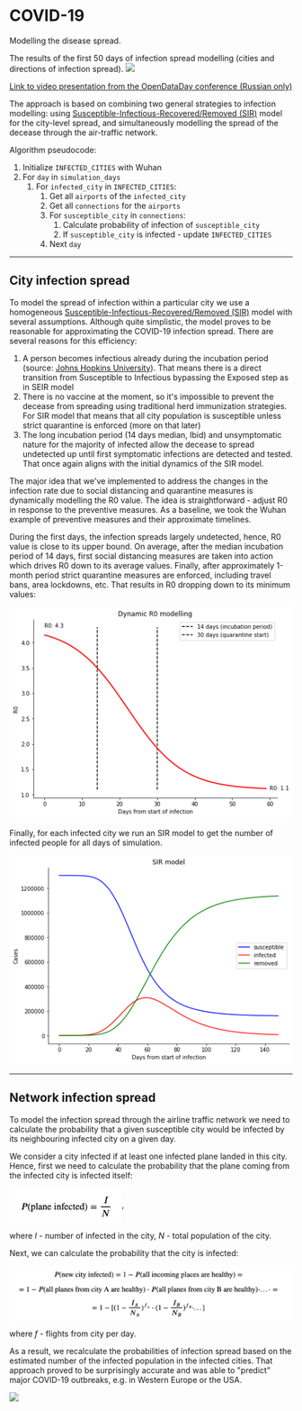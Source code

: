 # COVID-19
Modelling the disease spread.

The results of the first 50 days of infection spread modelling (cities and directions of infection spread).
![](pictures/COVID_paths.gif)

[Link to video presentation from the OpenDataDay conference (Russian only)](https://youtu.be/-u3nPFdw2UQ)

The approach is based on combining two general strategies to infection modelling: using [Susceptible-Infectious-Recovered/Removed (SIR)](https://www.maa.org/press/periodicals/loci/joma/the-sir-model-for-spread-of-disease-the-differential-equation-model) model for the city-level spread, and simultaneously modelling the spread of the decease through the air-traffic network.

Algorithm pseudocode:

1. Initialize `INFECTED_CITIES` with Wuhan
2. For `day` in `simulation_days`
    1. For `infected_city` in `INFECTED_CITIES`:
        1. Get all `airports` of the `infected_city`
        2. Get all `connections` for the `airports`
        3. For `susceptible_city` in `connections`:
            1. Calculate probability of infection of `susceptible_city`
            2. If `susceptible_city` is infected - update `INFECTED_CITIES`
        4. Next `day`

---
## City infection spread

To model the spread of infection within a particular city we use a homogeneous [Susceptible-Infectious-Recovered/Removed (SIR)](https://www.maa.org/press/periodicals/loci/joma/the-sir-model-for-spread-of-disease-the-differential-equation-model) model with several assumptions. Although quite simplistic, the model proves to be reasonable for approximating the COVID-19 infection spread. There are several reasons for this efficiency:

1. A person becomes infectious already during the incubation period (source: [Johns Hopkins University](https://www.jhsph.edu/news/news-releases/2020/new-study-on-COVID-19-estimates-5-days-for-incubation-period.html?utm_source=feedburner&utm_medium=feed&utm_campaign=Feed%3A+JHSPHNews+%28Public+Health+News+Headlines+from+Johns+Hopkins%29)). That means there is a direct transition from Susceptible to Infectious bypassing the Exposed step as in SEIR model
2. There is no vaccine at the moment, so it's impossible to prevent the decease from spreading using traditional herd immunization strategies. For SIR model that means that all city population is susceptible unless strict quarantine is enforced (more on that later)
3. The long incubation period (14 days median, Ibid) and unsymptomatic nature for the majority of infected allow the decease to spread undetected up until first symptomatic infections are detected and tested. That once again aligns with the initial dynamics of the SIR model.


The major idea that we've implemented to address the changes in the infection rate due to social distancing and quarantine measures is dynamically modelling the R0 value. The idea is straightforward - adjust R0 in response to the preventive measures. As a baseline, we took the Wuhan example of preventive measures and their approximate timelines.

During the first days, the infection spreads largely undetected, hence, R0 value is close to its upper bound. On average, after the median incubation period of 14 days, first social distancing measures are taken into action which drives R0 down to its average values. Finally, after approximately 1-month period strict quarantine measures are enforced, including travel bans, area lockdowns, etc. That results in R0 dropping down to its minimum values:

![](pictures/dynamic_r0.png)

Finally, for each infected city we run an SIR model to get the number of infected people for all days of simulation.

![](pictures/SIR.png)

---

## Network infection spread

To model the infection spread through the airline traffic network we need to calculate the probability that a given susceptible city would be infected by its neighbouring infected city on a given day.

We consider a city infected if at least one infected plane landed in this city. Hence, first we need to calculate the probability that the plane coming from the infected city is infected itself:

<img src="pictures/plane_infected.png" width=200 align='center'>,

where *I* - number of infected in the city, *N* - total population of the city.

Next, we can calculate the probability that the city is infected:

<img src="pictures/city_infected.png" width=700 align='center'>

where *f* - flights from city per day.

As a result, we recalculate the probabilities of infection spread based on the estimated number of the infected population in the infected cities. That approach proved to be surprisingly accurate and was able to "predict" major COVID-19 outbreaks, e.g. in Western Europe or the USA.  


![](pictures/COVID_cities.gif)
